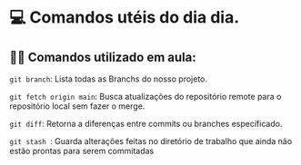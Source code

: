 # 💻 Comandos utéis do dia dia.
## 👨‍💻 Comandos utilizado em aula:
```git branch```: Lista todas as Branchs do nosso projeto.

```git fetch origin main```: Busca atualizações do repositório remote para o repositório local sem fazer o merge.

```git diff```: Retorna a diferenças entre commits ou branches específicado.

```git stash ```: Guarda alterações feitas no diretório de trabalho que ainda não estão prontas para serem commitadas

